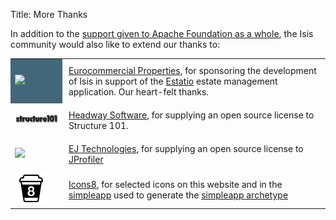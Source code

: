 Title: More Thanks

[//]: # (content copied to _user-guide_xxx)

In addition to the [support given to Apache Foundation as a whole](http://www.apache.org/foundation/thanks.html), the Isis community would also like to extend our thanks to:

<table class="table table-bordered table-condensed table-hover">
<tr>
    <td style="background-color: #426779">
        <a href="<a href="http://www.eurocommercialproperties.com/"><img src="http://www.eurocommercialproperties.com/assets/images/logos/logo.png"></a>
    </td>
    <td style="padding: 10px">
        <a href="http://www.eurocommercialproperties.com/">Eurocommercial Properties</a>, for sponsoring the development of Isis in support of the <a href="getting-started/powered-by/powered-by.html">Estatio</a> estate management application.  Our heart-felt thanks.
    </td>
</tr>
<tr>
    <td>
        <a href="<a href="http://structure101.com"><img src="images/s101_170.png"></a>
    </td>
    <td style="padding: 10px">
        <a href="http://structure101.com">Headway Software</a>, for supplying an open source license to Structure&nbsp;101.
    </td>
</tr>
<tr>
    <td>
        <a href="http://www.ej-technologies.com/products/jprofiler/overview.html"><img src="http://static-aws.ej-technologies.com/71M9S7eqUeTUsoOQW64VqrZSZX0E6cxFxLRjO1quRdN.png"></a>
    </td>
    <td style="padding: 10px">
        <a href="http://www.ej-technologies.com">EJ Technologies</a>, for supplying an open source license to <a href="http://www.ej-technologies.com/products/jprofiler/overview.html">JProfiler</a>
    </td>
</tr>
<tr>
    <td>
        <a href="http://icons8.com"><img src="images/icons8-logo.png"></a>
    </td>
    <td style="padding: 10px">
        <a href="http://icons8.com/">Icons8</a>, for selected icons on this website and in the <a href="https://github.com/apache/isis/tree/master/example/application/simpleapp/dom/src/main/resources/images">simpleapp</a> used to generate the <a href="intro/getting-started/simple-archetype.html">simpleapp archetype</a>
    </td>
</tr>
</table>

